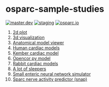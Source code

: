 # osparc-sample-studies

[![master.dev](https://img.shields.io/website?down_message=offline&label=master.dev&up_message=online&url=https%3A//osparc01.speag.com)](https://osparc01.speag.com)  [![staging](https://img.shields.io/website?down_message=offline&label=staging&up_message=online&url=https%3A//staging.osparc.io)](https://staging.osparc.io)  [![osparc.io](https://img.shields.io/website?down_message=offline&label=osparc.io&up_message=online&url=https%3A//osparc.io)](https://osparc.io)



1. [2d plot](./2d%20plot/README.md)
2. [3d visualization](./3d%20visualization/README.md)
3. [Anatomical model viewer](./Anatomical%20model%20viewer/README.md)
4. [Human cardiac models](./Human%20cardiac%20models/README.md)
5. [Kember cardiac model](./Kember%20cardiac%20model/README.md)
6. [Opencor py model](./Opencor%20py%20model/README.md)
7. [Rabbit cardiac models](./Rabbit%20cardiac%20models/README.md)
8. [A lot of sleepers](./A%20lot%20of%20sleepers/README.md)
9. [Small enteric neural network simulator](./Small%20enteric%20neural%20network%20simulator/README.md)
10. [Sparc nerve activity predictor (snap)](./Sparc%20nerve%20activity%20predictor%20(snap)/README.md)